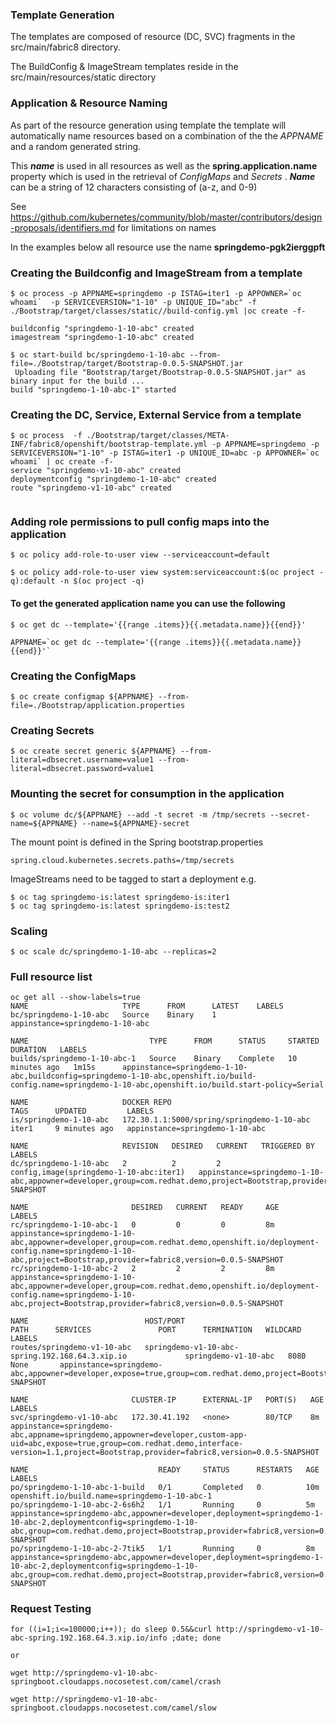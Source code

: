 
### Template Generation
The templates are composed of resource (DC, SVC) fragments in the src/main/fabric8 directory.

The BuildConfig & ImageStream templates reside in the src/main/resources/static directory

### Application & Resource Naming
As part of the resource generation using template the template will automatically name resources based on a combination of the the *APPNAME* and a random generated string.

This ***name*** is used in all resources as well as the **spring.application.name** property which is used in the retrieval of *ConfigMaps* and *Secrets* .
***Name*** can be a string of 12 characters consisting of (a-z, and 0-9)

See https://github.com/kubernetes/community/blob/master/contributors/design-proposals/identifiers.md for limitations on names

In the examples below all resource use the name **springdemo-pgk2ierggpft**


### Creating the Buildconfig and ImageStream from a template

```
$ oc process -p APPNAME=springdemo -p ISTAG=iter1 -p APPOWNER=`oc whoami`  -p SERVICEVERSION="1-10" -p UNIQUE_ID="abc" -f ./Bootstrap/target/classes/static//build-config.yml |oc create -f-

buildconfig "springdemo-1-10-abc" created
imagestream "springdemo-1-10-abc" created

$ oc start-build bc/springdemo-1-10-abc --from-file=./Bootstrap/target/Bootstrap-0.0.5-SNAPSHOT.jar
 Uploading file "Bootstrap/target/Bootstrap-0.0.5-SNAPSHOT.jar" as binary input for the build ...
build "springdemo-1-10-abc-1" started
```

### Creating the DC, Service, External Service from a template
```
$ oc process  -f ./Bootstrap/target/classes/META-INF/fabric8/openshift/bootstrap-template.yml -p APPNAME=springdemo -p SERVICEVERSION="1-10" -p ISTAG=iter1 -p UNIQUE_ID=abc -p APPOWNER=`oc whoami` | oc create -f-
service "springdemo-v1-10-abc" created
deploymentconfig "springdemo-1-10-abc" created
route "springdemo-v1-10-abc" created


```
### Adding role permissions to pull config maps into the application
```
$ oc policy add-role-to-user view --serviceaccount=default

$ oc policy add-role-to-user view system:serviceaccount:$(oc project -q):default -n $(oc project -q)
```

#### To get the generated application name you can use the following
```
$ oc get dc --template='{{range .items}}{{.metadata.name}}{{end}}'

APPNAME=`oc get dc --template='{{range .items}}{{.metadata.name}}{{end}}'`
```

### Creating the ConfigMaps
```
$ oc create configmap ${APPNAME} --from-file=./Bootstrap/application.properties
```


### Creating Secrets
```
$ oc create secret generic ${APPNAME} --from-literal=dbsecret.username=value1 --from-literal=dbsecret.password=value1
```

### Mounting the secret for consumption in the application

```
$ oc volume dc/${APPNAME} --add -t secret -m /tmp/secrets --secret-name=${APPNAME} --name=${APPNAME}-secret
```

The mount point is defined in the Spring bootstrap.properties
```
spring.cloud.kubernetes.secrets.paths=/tmp/secrets
```


ImageStreams need to be tagged to start a deployment  e.g.

```
$ oc tag springdemo-is:latest springdemo-is:iter1
$ oc tag springdemo-is:latest springdemo-is:test2

```

### Scaling 
```
$ oc scale dc/springdemo-1-10-abc --replicas=2
```

### Full resource list
```
oc get all --show-labels=true
NAME                     TYPE      FROM      LATEST    LABELS
bc/springdemo-1-10-abc   Source    Binary    1         appinstance=springdemo-1-10-abc

NAME                           TYPE      FROM      STATUS     STARTED          DURATION   LABELS
builds/springdemo-1-10-abc-1   Source    Binary    Complete   10 minutes ago   1m15s      appinstance=springdemo-1-10-abc,buildconfig=springdemo-1-10-abc,openshift.io/build-config.name=springdemo-1-10-abc,openshift.io/build.start-policy=Serial

NAME                     DOCKER REPO                                  TAGS      UPDATED         LABELS
is/springdemo-1-10-abc   172.30.1.1:5000/spring/springdemo-1-10-abc   iter1     9 minutes ago   appinstance=springdemo-1-10-abc

NAME                     REVISION   DESIRED   CURRENT   TRIGGERED BY                              LABELS
dc/springdemo-1-10-abc   2          2         2         config,image(springdemo-1-10-abc:iter1)   appinstance=springdemo-1-10-abc,appowner=developer,group=com.redhat.demo,project=Bootstrap,provider=fabric8,version=0.0.5-SNAPSHOT

NAME                       DESIRED   CURRENT   READY     AGE       LABELS
rc/springdemo-1-10-abc-1   0         0         0         8m        appinstance=springdemo-1-10-abc,appowner=developer,group=com.redhat.demo,openshift.io/deployment-config.name=springdemo-1-10-abc,project=Bootstrap,provider=fabric8,version=0.0.5-SNAPSHOT
rc/springdemo-1-10-abc-2   2         2         2         8m        appinstance=springdemo-1-10-abc,appowner=developer,group=com.redhat.demo,openshift.io/deployment-config.name=springdemo-1-10-abc,project=Bootstrap,provider=fabric8,version=0.0.5-SNAPSHOT

NAME                          HOST/PORT                                         PATH      SERVICES               PORT      TERMINATION   WILDCARD   LABELS
routes/springdemo-v1-10-abc   springdemo-v1-10-abc-spring.192.168.64.3.xip.io             springdemo-v1-10-abc   8080                    None       appinstance=springdemo-abc,appowner=developer,expose=true,group=com.redhat.demo,project=Bootstrap,provider=fabric8,version=0.0.5-SNAPSHOT

NAME                       CLUSTER-IP      EXTERNAL-IP   PORT(S)   AGE       LABELS
svc/springdemo-v1-10-abc   172.30.41.192   <none>        80/TCP    8m        appinstance=springdemo-abc,appname=springdemo,appowner=developer,custom-app-uid=abc,expose=true,group=com.redhat.demo,interface-version=1.1,project=Bootstrap,provider=fabric8,version=0.0.5-SNAPSHOT

NAME                             READY     STATUS      RESTARTS   AGE       LABELS
po/springdemo-1-10-abc-1-build   0/1       Completed   0          10m       openshift.io/build.name=springdemo-1-10-abc-1
po/springdemo-1-10-abc-2-6s6h2   1/1       Running     0          5m        appinstance=springdemo-abc,appowner=developer,deployment=springdemo-1-10-abc-2,deploymentconfig=springdemo-1-10-abc,group=com.redhat.demo,project=Bootstrap,provider=fabric8,version=0.0.5-SNAPSHOT
po/springdemo-1-10-abc-2-7tik5   1/1       Running     0          8m        appinstance=springdemo-abc,appowner=developer,deployment=springdemo-1-10-abc-2,deploymentconfig=springdemo-1-10-abc,group=com.redhat.demo,project=Bootstrap,provider=fabric8,version=0.0.5-SNAPSHOT
```


### Request Testing
```
for ((i=1;i<=100000;i++)); do sleep 0.5&&curl http://springdemo-v1-10-abc-spring.192.168.64.3.xip.io/info ;date; done

or 

wget http://springdemo-v1-10-abc-springboot.cloudapps.nocosetest.com/camel/crash

wget http://springdemo-v1-10-abc-springboot.cloudapps.nocosetest.com/camel/slow


```


